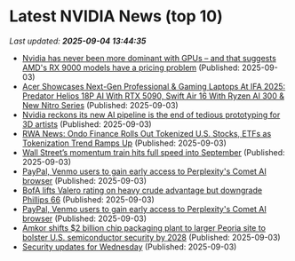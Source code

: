 # Latest NVIDIA News (top 10)
_Last updated: **2025-09-04 13:44:35**_

- [Nvidia has never been more dominant with GPUs – and that suggests AMD's RX 9000 models have a pricing problem](https://www.techradar.com/computing/gpu/nvidia-has-never-been-more-dominant-with-gpus-and-that-suggests-amds-rx-9000-models-have-a-pricing-problem) (Published: 2025-09-03)
- [Acer Showcases Next-Gen Professional & Gaming Laptops At IFA 2025: Predator Helios 18P AI With RTX 5090, Swift Air 16 With Ryzen AI 300 & New Nitro Series](https://wccftech.com/acer-next-gen-professional-gaming-laptops-ifa-2025-predator-nitro-swift-chromebook/) (Published: 2025-09-03)
- [Nvidia reckons its new AI pipeline is the end of tedious prototyping for 3D artists](https://www.creativebloq.com/3d/nvidia-reckons-its-new-ai-pipeline-is-the-end-of-tedious-prototyping-for-3d-artists) (Published: 2025-09-03)
- [RWA News: Ondo Finance Rolls Out Tokenized U.S. Stocks, ETFs as Tokenization Trend Ramps Up](https://www.coindesk.com/business/2025/09/03/ondo-finance-rolls-out-tokenized-u-s-stocks-etfs-as-equity-tokenization-ramps-up) (Published: 2025-09-03)
- [Wall Street’s momentum train hits full speed into September](https://www.thehindubusinessline.com/markets/wall-streets-momentum-train-hits-full-speed-into-september/article69992798.ece) (Published: 2025-09-03)
- [PayPal, Venmo users to gain early access to Perplexity's Comet AI browser](https://economictimes.indiatimes.com/tech/artificial-intelligence/paypal-venmo-users-to-gain-early-access-to-perplexitys-comet-ai-browser/articleshow/123679112.cms) (Published: 2025-09-03)
- [BofA lifts Valero rating on heavy crude advantage but downgrade Phillips 66](https://finance.yahoo.com/news/bofa-lifts-valero-rating-heavy-130731984.html) (Published: 2025-09-03)
- [PayPal, Venmo users to gain early access to Perplexity's Comet AI browser](https://www.channelnewsasia.com/business/paypal-venmo-users-gain-early-access-perplexitys-comet-ai-browser-5330881) (Published: 2025-09-03)
- [Amkor shifts $2 billion chip packaging plant to larger Peoria site to bolster U.S. semiconductor security by 2028](https://www.notebookcheck.net/Amkor-shifts-2-billion-chip-packaging-plant-to-larger-Peoria-site-to-bolster-U-S-semiconductor-security-by-2028.1103695.0.html) (Published: 2025-09-03)
- [Security updates for Wednesday](https://lwn.net/Articles/1036567/) (Published: 2025-09-03)
